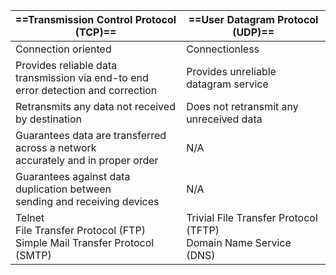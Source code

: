 
| ==**Transmission Control Protocol (TCP)**==                                          | **==User Datagram Protocol (UDP)==**                               |
| ------------------------------------------------------------------------------------ | ------------------------------------------------------------------ |
| Connection oriented                                                                  | Connectionless                                                     |
| Provides reliable data transmission via end-to end<br>error detection and correction | Provides unreliable datagram service                               |
| Retransmits any data not received by destination                                     | Does not retransmit any unreceived data                            |
| Guarantees data are transferred across a network<br>accurately and in proper order   | N/A                                                                |
| Guarantees against data duplication between<br>sending and receiving devices         | N/A                                                                |
| Telnet<br>File Transfer Protocol (FTP)<br>Simple Mail Transfer Protocol (SMTP)       | Trivial File Transfer Protocol (TFTP)<br>Domain Name Service (DNS) |